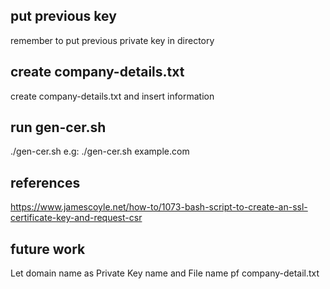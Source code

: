 ## put previous key
remember to put previous private key in directory

## create company-details.txt
create company-details.txt and insert information

## run gen-cer.sh
./gen-cer.sh <domain>
e.g: ./gen-cer.sh example.com

## references
https://www.jamescoyle.net/how-to/1073-bash-script-to-create-an-ssl-certificate-key-and-request-csr


## future work
Let domain name as Private Key name and File name pf company-detail.txt